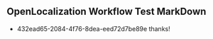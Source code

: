 ## OpenLocalization Workflow Test MarkDown
* 432ead65-2084-4f76-8dea-eed72d7be89e 
thanks!<!--HONumber=Mar16_HO2-->
